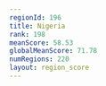 ```yaml
---
regionId: 196
title: Nigeria
rank: 198
meanScore: 58.53
globalMeanScore: 71.78
numRegions: 220
layout: region_score
---
```

